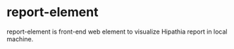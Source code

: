 # report-element
report-element is front-end web element to visualize Hipathia report in local machine.
